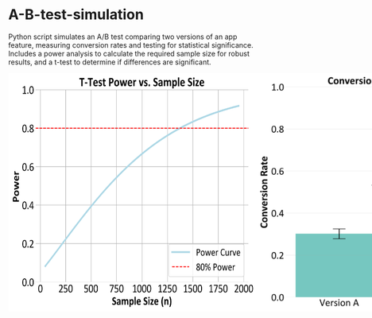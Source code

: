 # A-B-test-simulation

Python script simulates an A/B test comparing two versions of an app feature, measuring conversion rates and testing for statistical significance. Includes a power analysis to calculate the required sample size for robust results, and a t-test to determine if differences are significant.

<div style="display: flex; justify-content: space-between;">
  <img src="./power_vs_sample_size.png" alt="power_vs_n" width="500"/>
  <img src="./conversion_rate.png" alt="conversion rate" width="500"/>
</div>
